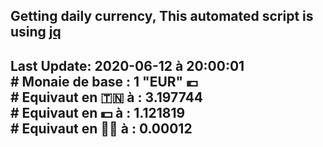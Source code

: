 ## Getting daily currency, This automated script is using [jq](https://stedolan.github.io/jq/)
## Last Update:  2020-06-12 à 20:00:01 </br># Monaie de base : 1 "EUR" 💶 </br> # Equivaut en 🇹🇳 à :  3.197744 </br> # Equivaut en 💵 à : 1.121819</br> # Equivaut en 🐱‍💻 à :  0.00012
